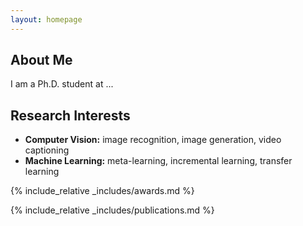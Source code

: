 ```yaml
---
layout: homepage
---
```


## About Me

I am a Ph.D. student at ...

## Research Interests

- **Computer Vision:** image recognition, image generation, video captioning
- **Machine Learning:** meta-learning, incremental learning, transfer learning


{% include_relative _includes/awards.md %}

{% include_relative _includes/publications.md %}
